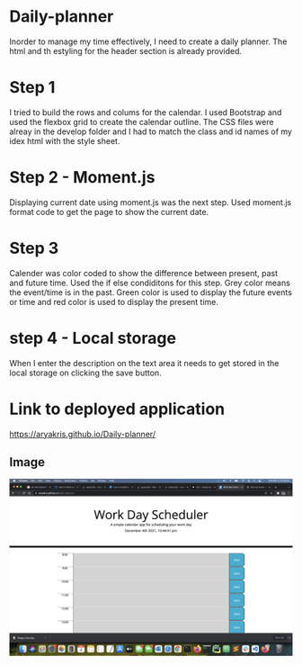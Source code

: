 # Daily-planner
Inorder to manage my time effectively, I need to create a daily planner. 
The html and th estyling for the header section is already provided. 
# Step 1 
I tried to build the rows and colums for the calendar. I used Bootstrap and used the flexbox grid to create the calendar outline. The CSS files were alreay in the develop folder and I had to match the class and id names of my idex html with the style sheet. 

# Step 2 - Moment.js
Displaying current date using moment.js was the next step. Used moment.js format code to get the page to show the current date. 

# Step 3
Calender was color coded to show the difference between present, past and future time. Used the if else condiditons for this step. Grey color means the event/time is in the past. Green color is used to display the future events or time and red color is used to display the present time. 

# step 4 - Local storage 
When I enter the description on the text area it needs to get stored in the local storage on clicking the save button. 

# Link to deployed application
https://aryakris.github.io/Daily-planner/

## Image 
![alt text](https://github.com/AryaKris/Daily-planner/blob/main/Screen%20Shot%202021-12-04%20at%2022.45.52.png?raw=true)